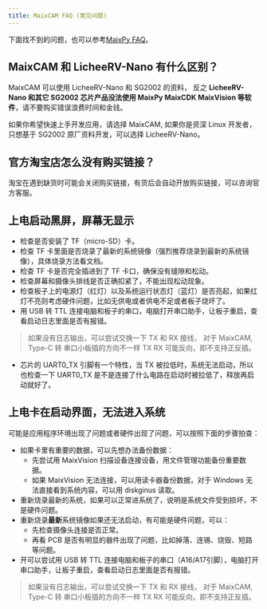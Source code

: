 ```yaml
---
title: MaixCAM FAQ (常见问题)
---
```



下面找不到的问题，也可以参考[MaixPy FAQ](https://wiki.sipeed.com/maixpy/doc/zh/faq.html)。

## MaixCAM 和 LicheeRV-Nano 有什么区别？

MaixCAM 可以使用 LicheeRV-Nano 和 SG2002 的资料， 反之 **LicheeRV-Nano 和其它 SG2002 芯片产品没法使用 MaixPy MaixCDK MaixVision 等软件**，请不要购买错误浪费时间和金钱。

如果你希望快速上手开发应用，请选择 MaixCAM, 如果你是资深 Linux 开发者，只想基于 SG2002 原厂资料开发，可以选择 LicheeRV-Nano。

## 官方淘宝店怎么没有购买链接？

淘宝在遇到缺货时可能会关闭购买链接，有货后会自动开放购买链接，可以咨询官方客服。


## 上电启动黑屏，屏幕无显示

* 检查是否安装了 TF（micro-SD）卡。
* 检查 TF 卡里面是否烧录了最新的系统镜像（强烈推荐烧录到最新的系统镜像），具体烧录方法看文档。
* 检查 TF 卡是否完全插进到了 TF 卡口，确保没有缝隙和松动。
* 检查屏幕和摄像头排线是否正确扣紧了，不能出现松动现象。
* 检查板子上的电源灯（红灯）以及系统运行状态灯（蓝灯）是否亮起，如果红灯不亮则考虑硬件问题，比如无供电或者供电不足或者板子烧坏了。
* 用 USB 转 TTL 连接电脑和板子的串口，电脑打开串口助手，让板子重启，查看启动日志里面是否有报错。
> 如果没有日志输出，可以尝试交换一下 TX 和 RX 接线， 对于 MaixCAM, Type-C 转 串口小板插的方向不一样 TX RX 可能反向，即不支持正反插。
* 芯片的 UART0_TX 引脚有一个特性，当 TX 被拉低时，系统无法启动，所以也检查一下 UART0_TX 是不是连接了什么电路在启动时被拉低了，释放再启动就好了。

## 上电卡在启动界面，无法进入系统

可能是应用程序环境出现了问题或者硬件出现了问题，可以按照下面的步骤拍查：
* 如果卡里有重要的数据，可以先想办法备份数据：
  * 先尝试用 MaixVision 扫描设备连接设备，用文件管理功能备份重要数据。
  * 如果 MaixVision 无法连接，可以用读卡器备份数据，对于 Windows 无法直接看到系统内容，可以用 diskginus 读取。
* 重新烧录最新的系统，如果可以正常进系统了，说明是系统文件受到损坏，不是硬件问题。
* 重新烧录**最新**系统镜像如果还无法启动，有可能是硬件问题，可以：
  * 先检查摄像头连接是否正常。
  * 再看 PCB 是否有明显的器件出现了问题，比如掉落、连锡、烧毁、短路 等问题。
* 开可以尝试用 USB 转 TTL 连接电脑和板子的串口（A16/A17引脚），电脑打开串口助手，让板子重启，查看启动日志里面是否有报错。
> 如果没有日志输出，可以尝试交换一下 TX 和 RX 接线， 对于 MaixCAM, Type-C 转 串口小板插的方向不一样 TX RX 可能反向，即不支持正反插。

